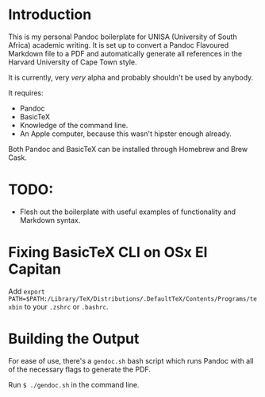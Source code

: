 # Introduction
This is my personal Pandoc boilerplate for UNISA (University of South Africa) academic writing. It is set up to convert a Pandoc Flavoured Markdown file to a PDF and automatically generate all references in the Harvard University of Cape Town style.

It is currently, very _very_ alpha and probably shouldn't be used by anybody.

It requires:
- Pandoc
- BasicTeX
- Knowledge of the command line.
- An Apple computer, because this wasn't hipster enough already.

Both Pandoc and BasicTeX can be installed through Homebrew and Brew Cask.

# TODO:
- Flesh out the boilerplate with useful examples of functionality and Markdown syntax.

# Fixing BasicTeX CLI on OSx El Capitan
Add `export PATH=$PATH:/Library/TeX/Distributions/.DefaultTeX/Contents/Programs/texbin` to your `.zshrc` or `.bashrc`.

# Building the Output
For ease of use, there's a `gendoc.sh` bash script which runs Pandoc with all of the necessary flags to generate the PDF.

Run `$ ./gendoc.sh` in the command line.
